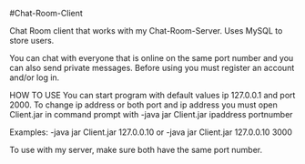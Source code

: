 ﻿#Chat-Room-Client

Chat Room client that works with my Chat-Room-Server.
Uses MySQL to store users.

You can chat with everyone that is online on the same port number and you can also send private messages. 
Before using you must register an account and/or log in. 

HOW TO USE
You can start program with default values ip 127.0.0.1 and port 2000.
To change ip address or both port and ip address you must open Client.jar in command prompt with -java jar Client.jar ipaddress portnumber

Examples:
-java jar Client.jar 127.0.0.10
or
-java jar Client.jar 127.0.0.10 3000

To use with my server, make sure both have the same port number.
